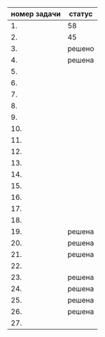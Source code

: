  |номер задачи| статус |
| ------ | ------ |
|1.| 58 |
|2.| 45 |
|3.| решено |
|4.| решена |
|5.|  |
|6.|  |
|7.|  |
|8.|  |
|9.|  |
|10.| |
|11.| |
|12.| |
|13.| |
|14.| |
|15.| |
|16.| |
|17.| |
|18.| |
|19.| решена|
|20.| решена|
|21.| решена|
|22.| |
|23.| решена|
|24.| решена|
|25.| решена|
|26.| решена|
|27.| |
